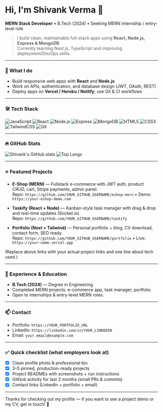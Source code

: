 # Hi, I'm Shivank Verma 👋
**MERN Stack Developer** • B.Tech (2024) • Seeking MERN internship / entry-level role

> I build clean, maintainable full-stack apps using **React, Node.js, Express & MongoDB**.  
> Currently learning Next.js, TypeScript and improving deployment/DevOps skills.

---

### 🔭 What I do
- Build responsive web apps with **React** and **Node.js**  
- Work on APIs, authentication, and database design (JWT, OAuth, REST)  
- Deploy apps on **Vercel / Heroku / Netlify**; use Git & CI workflows

---

### 🛠 Tech Stack
![JavaScript](https://img.shields.io/badge/-JavaScript-323330?logo=javascript&logoColor=F7DF1E)
![React](https://img.shields.io/badge/-React-20232A?logo=react)
![Node.js](https://img.shields.io/badge/-Node.js-43853D?logo=node.js)
![Express](https://img.shields.io/badge/-Express-000000?logo=express)
![MongoDB](https://img.shields.io/badge/-MongoDB-47A248?logo=mongodb)
![HTML5](https://img.shields.io/badge/-HTML5-E34F26?logo=html5)
![CSS3](https://img.shields.io/badge/-CSS3-1572B6?logo=css3)
![TailwindCSS](https://img.shields.io/badge/-Tailwind%20CSS-06B6D4?logo=tailwind-css)
![Git](https://img.shields.io/badge/-Git-F05032?logo=git)

---

### 🔥 GitHub Stats
![Shivank's GitHub stats](https://github-readme-stats.vercel.app/api?username=Dev-Shivank&show_icons=true&count_private=true&theme=tokyonight)
![Top Langs](https://github-readme-stats.vercel.app/api/top-langs/?username=Dev-Shivank&layout=compact&theme=tokyonight)

---

### ⭐ Featured Projects
- **E-Shop (MERN)** — Fullstack e-commerce with JWT auth, product CRUD, cart, Stripe payments, admin panel.  
  Repo: `https://github.com/YOUR_GITHUB_USERNAME/eshop-mern` • Demo: `https://your-eshop-demo.com`

- **Taskify (React + Node)** — Kanban-style task manager with drag & drop and real-time updates (Socket.io).  
  Repo: `https://github.com/YOUR_GITHUB_USERNAME/taskify`

- **Portfolio (Next + Tailwind)** — Personal portfolio + blog, CV download, contact form, SEO ready.  
  Repo: `https://github.com/YOUR_GITHUB_USERNAME/portfolio` • Live: `https://your-name.vercel.app`

(Replace above links with your actual project links and one line about tech used.)

---

### 📄 Experience & Education
- **B.Tech (2024)** — Degree in Engineering  
- Completed MERN projects: e-commerce app, task manager, portfolio.  
- Open to internships & entry-level MERN roles.

---

### 📫 Contact
- Portfolio: `https://YOUR_PORTFOLIO_URL`  
- LinkedIn: `https://linkedin.com/in/YOUR_LINKEDIN`  
- Email: `your.email@example.com`

---

### ✅ Quick checklist (what employers look at)
- [x] Clean profile photo & professional bio  
- [x] 3–5 pinned, production-ready projects  
- [x] Project READMEs with screenshots + run instructions  
- [x] GitHub activity for last 3 months (small PRs & commits)  
- [x] Contact links (LinkedIn + portfolio + email)

---

Thanks for checking out my profile — if you want to see a project demo or my CV, get in touch! 🚀
